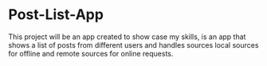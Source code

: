 # Post-List-App
This project will be an app created to show case my skills,  is an app that shows a list of posts from different users and handles sources local sources for offline and remote sources for online requests.
